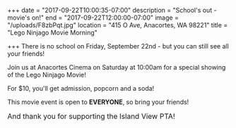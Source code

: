 +++
date = "2017-09-22T10:00:35-07:00"
description = "School's out - movie's on!"
end = "2017-09-22T12:00:00-07:00"
image = "/uploads/F8zbPqt.jpg"
location = "415 O Ave, Anacortes, WA 98221"
title = "Lego Ninjago Movie Morning"

+++
There is no school on Friday, September 22nd - but you can still see all your friends!

Join us at Anacortes Cinema on Saturday at 10:00am for a special showing of the Lego Ninjago Movie!

For $10, you'll get admission, popcorn and a soda!

This movie event is open to **EVERYONE**, so bring your friends!

<span style="font-size: 1rem;">And thank you for supporting the Island View PTA!</span>